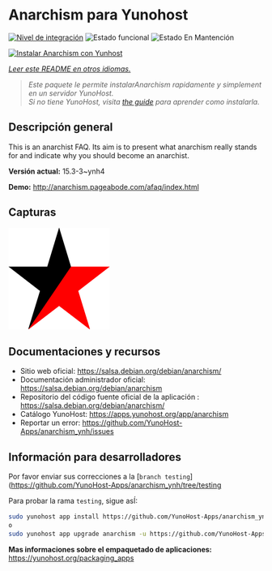 <!--
Este archivo README esta generado automaticamente<https://github.com/YunoHost/apps/tree/master/tools/readme_generator>
No se debe editar a mano.
-->

# Anarchism para Yunohost

[![Nivel de integración](https://dash.yunohost.org/integration/anarchism.svg)](https://dash.yunohost.org/appci/app/anarchism) ![Estado funcional](https://ci-apps.yunohost.org/ci/badges/anarchism.status.svg) ![Estado En Mantención](https://ci-apps.yunohost.org/ci/badges/anarchism.maintain.svg)

[![Instalar Anarchism con Yunhost](https://install-app.yunohost.org/install-with-yunohost.svg)](https://install-app.yunohost.org/?app=anarchism)

*[Leer este README en otros idiomas.](./ALL_README.md)*

> *Este paquete le permite instalarAnarchism rapidamente y simplement en un servidor YunoHost.*  
> *Si no tiene YunoHost, visita [the guide](https://yunohost.org/install) para aprender como instalarla.*

## Descripción general

This is an anarchist FAQ. Its aim is to present what anarchism really stands for and indicate why you should become an anarchist.

**Versión actual:** 15.3-3~ynh4

**Demo:** <http://anarchism.pageabode.com/afaq/index.html>

## Capturas

![Captura de Anarchism](./doc/screenshots/anarchism.gif)

## Documentaciones y recursos

- Sitio web oficial: <https://salsa.debian.org/debian/anarchism/>
- Documentación administrador oficial: <https://salsa.debian.org/debian/anarchism>
- Repositorio del código fuente oficial de la aplicación : <https://salsa.debian.org/debian/anarchism/>
- Catálogo YunoHost: <https://apps.yunohost.org/app/anarchism>
- Reportar un error: <https://github.com/YunoHost-Apps/anarchism_ynh/issues>

## Información para desarrolladores

Por favor enviar sus correcciones a la [`branch testing`](https://github.com/YunoHost-Apps/anarchism_ynh/tree/testing

Para probar la rama `testing`, sigue asÍ:

```bash
sudo yunohost app install https://github.com/YunoHost-Apps/anarchism_ynh/tree/testing --debug
o
sudo yunohost app upgrade anarchism -u https://github.com/YunoHost-Apps/anarchism_ynh/tree/testing --debug
```

**Mas informaciones sobre el empaquetado de aplicaciones:** <https://yunohost.org/packaging_apps>
